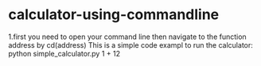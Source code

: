 # calculator-using-commandline
1.first you need to open your command line then navigate to the function address by cd(address) 
This is a simple code exampl to run the calculator:
python simple_calculator.py 1 + 12
